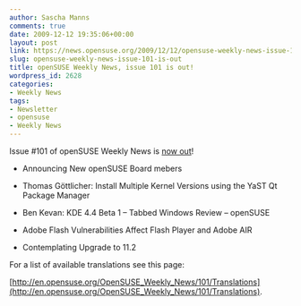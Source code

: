 ```yaml
---
author: Sascha Manns
comments: true
date: 2009-12-12 19:35:06+00:00
layout: post
link: https://news.opensuse.org/2009/12/12/opensuse-weekly-news-issue-101-is-out/
slug: opensuse-weekly-news-issue-101-is-out
title: openSUSE Weekly News, issue 101 is out!
wordpress_id: 2628
categories:
- Weekly News
tags:
- Newsletter
- opensuse
- Weekly News
---
```


Issue #101 of openSUSE Weekly News is [now out](http://en.opensuse.org/OpenSUSE_Weekly_News/101)!



	
  * Announcing New openSUSE Board mebers

	
  * Thomas Göttlicher: Install Multiple  Kernel Versions using the YaST Qt Package Manager

	
  * Ben Kevan: KDE 4.4 Beta 1 – Tabbed  Windows Review – openSUSE

	
  * Adobe Flash Vulnerabilities Affect  Flash Player and Adobe AIR

	
  * Contemplating Upgrade to 11.2






For a list of available translations see this page:

[http://en.opensuse.org/OpenSUSE_Weekly_News/101/Translations](http://en.opensuse.org/OpenSUSE_Weekly_News/101/Translations).
